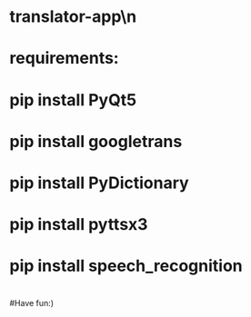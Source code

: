 # translator-app\n
# requirements:
#             pip install PyQt5
#             pip install googletrans
#             pip install PyDictionary
#             pip install pyttsx3
#             pip install speech_recognition
#             
#Have fun:)
